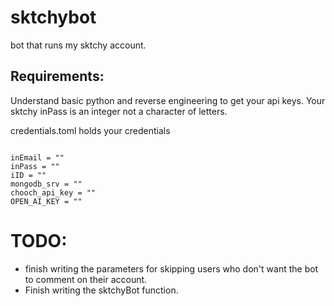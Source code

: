 # sktchybot
bot that runs my sktchy account.


## Requirements:
Understand basic python and reverse engineering to get your api keys.
Your sktchy inPass is an integer not a character of letters. 

credentials.toml holds your credentials

```

inEmail = ""
inPass = ""
iID = ""
mongodb_srv = ""
chooch_api_key = ""
OPEN_AI_KEY = ""

```


# TODO: 
- finish writing the parameters for skipping users who don't want the bot to comment on their account.
- Finish writing the sktchyBot function. 



